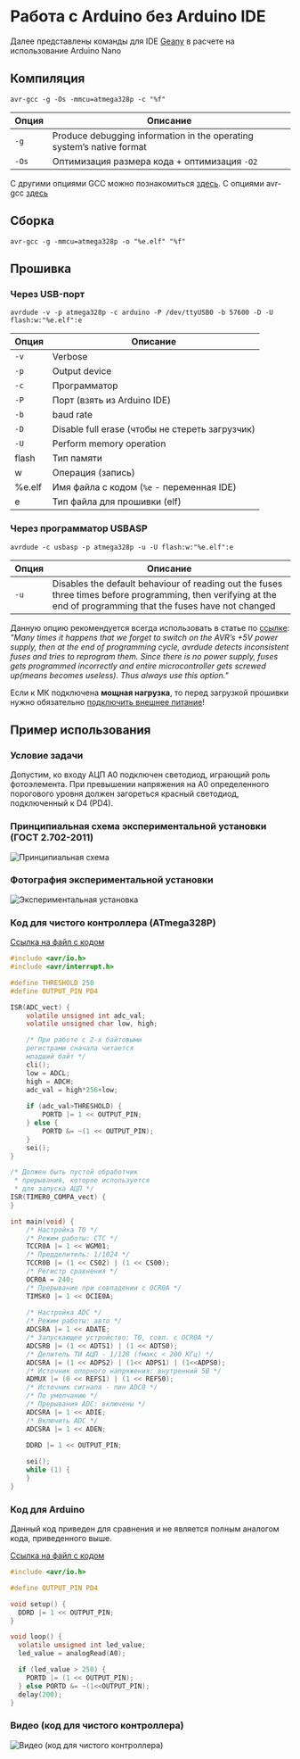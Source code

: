 # Работа с Arduino без Arduino IDE

Далее представлены команды для IDE [Geany](https://www.geany.org/) в расчете на использование Arduino Nano

## Компиляция

```
avr-gcc -g -Os -mmcu=atmega328p -c "%f"
```

|Опция|Описание|
|-|-|
|`-g`|Produce debugging information in the operating system’s native format|
|`-Os`|Оптимизация размера кода + оптимизация `-O2`|

С другими опциями GCC можно познакомиться [здесь](https://gcc.gnu.org/onlinedocs/gcc/Option-Summary.html). С опциями avr-gcc [здесь](https://gcc.gnu.org/onlinedocs/gcc/AVR-Options.html)

## Сборка

```
avr-gcc -g -mmcu=atmega328p -o "%e.elf" "%f"
```

## Прошивка

### Через USB-порт

```
avrdude -v -p atmega328p -c arduino -P /dev/ttyUSB0 -b 57600 -D -U flash:w:"%e.elf":e
```

|Опция|Описание|
|-|-|
|`-v`|Verbose|
|`-p`|Output device|
|`-c`|Программатор|
|`-P`|Порт (взять из Arduino IDE)|
|`-b`|baud rate|
|`-D`|Disable full erase (чтобы не стереть загрузчик)|
|`-U`|Perform memory operation|
|flash|Тип памяти|
|w|Операция (запись)|
|%e.elf|Имя файла с кодом (`%e` - переменная IDE)|
|e|Тип файла для прошивки (elf)|

### Через программатор USBASP

```
avrdude -c usbasp -p atmega328p -u -U flash:w:"%e.elf":e
```

|Опция|Описание|
|-|-|
|`-u`|Disables the default behaviour of reading out the fuses three times before programming, then verifying at the end of programming that the fuses have not changed|

Данную опцию рекомендуется всегда использовать в статье по [ссылке](https://www.elecrom.com/avrdude-tutorial-burning-hex-files-using-usbasp-and-avrdude/):
*"Many times it happens that we forget to switch on the AVR’s +5V power supply, then at the end of programming cycle, avrdude detects inconsistent fuses and tries to reprogram them. Since there is no power supply, fuses gets programmed incorrectly and entire microcontroller gets screwed up(means becomes useless). Thus always use this option."*

Если к МК подключена **мощная нагрузка**, то перед загрузкой прошивки нужно обязательно [подключить внешнее питание](https://alexgyver.ru/lessons/arduino-power/)!

## Пример использования

### Условие задачи

Допустим, ко входу АЦП A0 подключен светодиод, играющий роль фотоэлемента. При превышении напряжения на А0 определенного порогового уровня должен загореться красный светодиод, подключенный к D4 (PD4). 

### Принципиальная схема экспериментальной установки (ГОСТ 2.702-2011)

![Принципиальная схема](ProgArduinoWithoutIDE.svg)

### Фотография экспериментальной установки

![Экспериментальная установка](ExpSetup.jpg)

### Код для чистого контроллера (ATmega328P)

[Ссылка на файл с кодом](test_prog_without_ArduinoIDE.с)

```c
#include <avr/io.h>
#include <avr/interrupt.h>

#define THRESHOLD 250
#define OUTPUT_PIN PD4

ISR(ADC_vect) {
	volatile unsigned int adc_val;
	volatile unsigned char low, high;

	/* При работе с 2-х байтовыми
	регистрами сначала читается
	младший байт */
	cli();
	low = ADCL;
	high = ADCH;
	adc_val = high*256+low;
		
	if (adc_val>THRESHOLD) {
		PORTD |= 1 << OUTPUT_PIN;
	} else {
		PORTD &= ~(1 << OUTPUT_PIN);
	}
	sei();
}

/* Должен быть пустой обработчик
 * прерывания, которое используется
 * для запуска АЦП */
ISR(TIMER0_COMPA_vect) {
}

int main(void) {
	/* Настройка T0 */
	/* Режим работы: CTC */
	TCCR0A |= 1 << WGM01;
	/* Предделитель: 1/1024 */
	TCCR0B |= (1 << CS02) | (1 << CS00);
	/* Регистр сравнения */
	OCR0A = 240;
	/* Прерывание при совпадении с OCR0A */
	TIMSK0 |= 1 << OCIE0A;
	
	/* Настройка ADC */
	/* Режим работы: авто */
	ADCSRA |= 1 << ADATE;
	/* Запускающее устройство: T0, совп. с OCR0A */
	ADCSRB |= (1 << ADTS1) | (1 << ADTS0);
	/* Делитель ТИ АЦП - 1/128 (fмакс < 200 КГц) */
	ADCSRA |= (1 << ADPS2) | (1<< ADPS1) | (1<<ADPS0);
	/* Источник опорного напряжения: внутренний 5В */
	ADMUX |= (0 << REFS1) | (1 << REFS0);
	/* Источник сигнала - пин ADC0 */
	/* По умолчанию */
	/* Прерывания ADC: включены */
	ADCSRA |= 1 << ADIE;
	/* Включить ADC */
	ADCSRA |= 1 << ADEN;
	
	DDRD |= 1 << OUTPUT_PIN;

	sei();
	while (1) {
	}
}
```

### Код для Arduino

Данный код приведен для сравнения и не является полным аналогом кода, приведенного выше.

[Ссылка на файл с кодом](test_led_effect_arduino.ino)

```c
#include <avr/io.h>

#define OUTPUT_PIN PD4

void setup() {
  DDRD |= 1 << OUTPUT_PIN;
}

void loop() {
  volatile unsigned int led_value;
  led_value = analogRead(A0);

  if (led_value > 250) {
    PORTD |= (1 << OUTPUT_PIN);
  } else PORTD &= ~(1<<OUTPUT_PIN);
  delay(200);
}
```

### Видео (код для чистого контроллера)

![Видео (код для чистого контроллера)](https://youtu.be/8w5XowjLRsU?si=8gJ0mBdVmexr93Gc)
